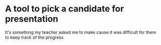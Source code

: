 # A tool to pick a candidate for presentation
It's something my teacher asked me to make cause it was difficult for them to keep track of the progress
